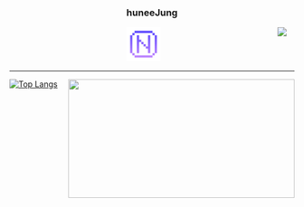 <div align="center">
  
  ### huneeJung
  
  <img align="right" width="30" src="https://user-images.githubusercontent.com/75469131/213887734-1f8f0fb6-4395-4aa6-b828-3b44b96d8f0f.gif" />
  
  <img src="./notion2.png" width="60" height="60"/>
  
---
</div>

[![Top Langs](https://github-readme-stats.vercel.app/api/top-langs/?username=huneeJung&layout=donut&theme=dark&card_width=330px)](https://github.com/huneeJung/github-readme-stats)
<a href="https://solved.ac/cjswovkdnj12"><img align="right" height = "210px" width="400px" src="http://mazassumnida.wtf/api/v2/generate_badge?boj=cjswovkdnj12&theme=dark"/></a>
